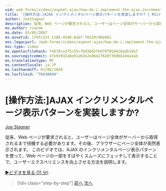 ```yaml
---
uid: web-forms/videos/aspnet-ajax/how-do-i-implement-the-ajax-incremental-page-display-pattern
title: '[操作方法:]AJAX インクリメンタルページ表示パターンを実装しますか? | Microsoft Docs'
author: JoeStagner
description: 従来、Web ページが要求されると、ユーザーはページ全体がサーバーから取得されるまで待機する必要があります。その後、完全なページが表示されます。
ms.author: riande
ms.date: 03/05/2007
ms.assetid: 17dfc331-1186-4240-8abf-f0220c90e081
msc.legacyurl: /web-forms/videos/aspnet-ajax/how-do-i-implement-the-ajax-incremental-page-display-pattern
msc.type: video
ms.openlocfilehash: f4678ca375c55c7bd3b02fb9707059418adb1bb7
ms.sourcegitcommit: e7e91932a6e91a63e2e46417626f39d6b244a3ab
ms.translationtype: MT
ms.contentlocale: ja-JP
ms.lasthandoff: 03/06/2020
ms.locfileid: "78438694"
---
```

# <a name="how-do-i-implement-the-ajax-incremental-page-display-pattern"></a>[操作方法:]AJAX インクリメンタルページ表示パターンを実装しますか?

[Joe Stagner](https://github.com/JoeStagner)

従来、Web ページが要求されると、ユーザーはページ全体がサーバーから取得されるまで待機する必要があります。その後、ブラウザーにページ全体が突然表示されます。 このビデオでは、AJAX のインクリメンタルページ表示パターンを使って、Web ページの一部をすばやくスムーズにフェッチして表示することで、ユーザーエクスペリエンスを向上させる方法を説明します。

[&#9654;ビデオを見る (11 分)](https://channel9.msdn.com/Blogs/ASP-NET-Site-Videos/how-do-i-implement-the-ajax-incremental-page-display-pattern)

> [!div class="step-by-step"]
> [前へ](how-do-i-implement-the-ajax-paging-pattern.md)
> [次へ](how-do-i-implement-the-incremental-page-display-pattern-using-http-get-and-post.md)
